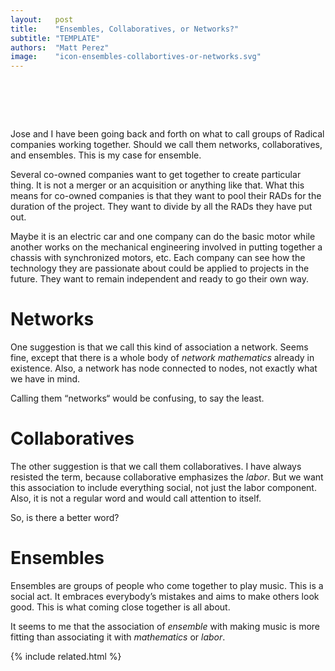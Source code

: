 ```yaml
---
layout:   post
title:    "Ensembles, Collaboratives, or Networks?"
subtitle: "TEMPLATE"
authors:  "Matt Perez"
image:    "icon-ensembles-collabortives-or-networks.svg"
---
```


<div style="display:none;">
 <p>Jose and I have been going back and forth on what to call groups of Radical companies working together. Should we call them networks, collaboratives, and ensembles. This is my case for ensemble.</p>
</div>

<h1>&nbsp;</h1>
 <p>Jose and I have been going back and forth on what to call groups of Radical companies working together. Should we call them networks, collaboratives, and ensembles. This is my case for ensemble.</p>
 <p>Several co-owned companies want to get together to create particular thing. It is not a merger or an acquisition or anything like that. What this means for co-owned companies is that they want to pool their <span class="_paradigm">RAD</span>s for the duration of the project. They want to divide by all the <span class="_paradigm">RAD</span>s they have put out.</p>
 <p>Maybe it is an electric car and one company can do the basic motor while another works on the mechanical engineering involved in putting together a chassis with synchronized motors, etc. Each company can see how the technology they are passionate about could be applied to projects in the future. They want to remain independent and ready to go their own way.</p>

<h1>Networks</h1>
 <p>One suggestion is that we call this kind of association a network. Seems fine, except that there is a whole body of <em>network mathematics</em> already in existence. Also, a network has node connected to nodes, not exactly what we have in mind.</p>
 <p>Calling them &ldquo;networks&ldquo; would be confusing, to say the least.</p>

<h1>Collaboratives</h1>
 <p>The other suggestion is that we call them collaboratives. I have always resisted the term, because collaborative emphasizes the <em>labor</em>. But we want this association to include everything social, not just the labor component. Also, it is not a regular word and would call attention to itself.</p>
 <p>So, is there a better word?</p>

<h1>Ensembles</h1>
 <p>Ensembles are groups of people who come together to play music. This is a social act. It embraces everybody&rsquo;s mistakes and aims to make others look good. This is what coming close together is all about.</p>
 <p>It seems to me that the association of <em>ensemble</em> with making music is more fitting than associating it with <em>mathematics</em> or <em>labor</em>.</p>

{% include related.html %}